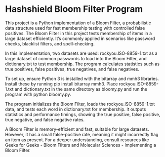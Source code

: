# Hashshield Bloom Filter Program

This project is a Python implementation of a Bloom Filter, a probabilistic data structure used for fast membership testing with controlled false positives. The Bloom Filter in this project tests membership of items in a large dataset efficiently. It’s commonly applied in scenarios like password checks, blacklist filters, and spell-checking.

In this implementation, two datasets are used: rockyou.ISO-8859-1.txt as a large dataset of common passwords to load into the Bloom Filter, and dictionary.txt to test membership. The program calculates statistics such as true positives, false positives, true negatives, and false negatives.

To set up, ensure Python 3 is installed with the bitarray and mmh3 libraries. Install these by running pip install bitarray mmh3. Place rockyou.ISO-8859-1.txt and dictionary.txt in the same directory as bloomy.py and run the program with python bloomy.py.

The program initializes the Bloom Filter, loads the rockyou.ISO-8859-1.txt data, and tests each word in dictionary.txt for membership. It outputs statistics and performance timings, showing the true positive, false positive, true negative, and false negative rates.

A Bloom Filter is memory-efficient and fast, suitable for large datasets. However, it has a small false-positive rate, meaning it might incorrectly flag an item as present. For a deeper understanding, consult resources like Geeks for Geeks - Bloom Filters and Molecular Sciences - Implementing a Bloom Filter.
